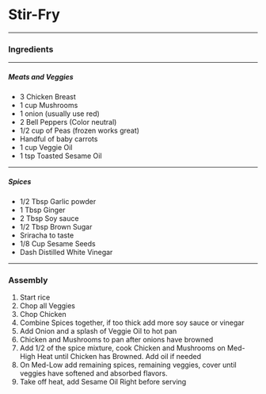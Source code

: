 # Stir-Fry
---
### Ingredients
---
##### Meats and Veggies
- 3 Chicken Breast
- 1 cup Mushrooms
- 1 onion (usually use red)
- 2 Bell Peppers (Color neutral)
- 1/2 cup of Peas (frozen works great)
- Handful of baby carrots
- 1 cup Veggie Oil
- 1 tsp Toasted Sesame Oil

---
##### Spices
- 1/2 Tbsp Garlic powder
- 1 Tbsp Ginger
- 2 Tbsp Soy sauce
- 1/2 Tbsp Brown Sugar
- Sriracha to taste
- 1/8 Cup Sesame Seeds
- Dash Distilled White Vinegar

---
### Assembly
1) Start rice
2) Chop all Veggies
3) Chop Chicken
4) Combine Spices together, if too thick add more soy sauce or vinegar
5) Add Onion and a splash of Veggie Oil to hot pan
6) Chicken and Mushrooms to pan after onions have browned
7) Add 1/2 of the spice mixture, cook Chicken and Mushrooms on Med-High Heat until Chicken has Browned. Add oil if needed
8) On Med-Low add remaining spices, remaining veggies, cover until veggies have softened and absorbed flavors.
9) Take off heat, add Sesame Oil Right before serving
